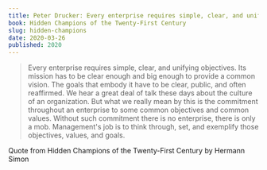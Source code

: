 ```yaml
---
title: Peter Drucker: Every enterprise requires simple, clear, and unifying objectives
book: Hidden Champions of the Twenty-First Century
slug: hidden-champions
date: 2020-03-26
published: 2020
---
```


> Every enterprise requires simple, clear, and unifying objectives. Its mission has to be clear enough and big enough to provide a common vision. The goals that embody it have to be clear, public, and often reaffirmed. We hear a great deal of talk these days about the culture of an organization. But what we really mean by this is the commitment throughout an enterprise to some common objectives and common values. Without such commitment there is no enterprise, there is only a mob. Management's job is to think through, set, and exemplify those objectives, values, and goals.

Quote from Hidden Champions of the Twenty-First Century by Hermann Simon